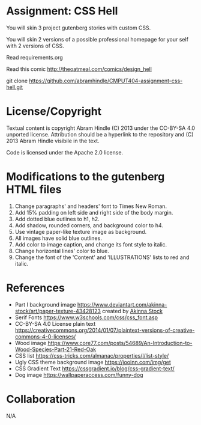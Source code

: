 Assignment: CSS Hell
====================

You will skin 3 project gutenberg stories with custom CSS.

You will skin 2 versions of a possible professional homepage for your
self with 2 versions of CSS.

Read requirements.org

Read this comic http://theoatmeal.com/comics/design_hell

git clone https://github.com/abramhindle/CMPUT404-assignment-css-hell.git

License/Copyright
=================

Textual content is copyright Abram Hindle (C) 2013 under the CC-BY-SA
4.0 unported license. Attribution should be a hyperlink to the
repository and (C) 2013 Abram Hindle visibile in the text.

Code is licensed under the Apache 2.0 license.

Modifications to the gutenberg HTML files
=========================================

1. Change paragraphs' and headers' font to Times New Roman.
2. Add 15% padding on left side and right side of the body margin.
3. Add dotted blue outlines to h1, h2.
4. Add shadow, rounded corners, and background color to h4.
5. Use vintage paper-like texture image as background.
6. All images have solid blue outlines.
7. Add color to image caption, and change its font style to italic.
8. Change horizontal lines' color to blue.
9. Change the font of the 'Content' and 'ILLUSTRATIONS' lists to red and italic.

References
================

* Part I background image https://www.deviantart.com/akinna-stock/art/paper-texture-43428123 created by [Akinna Stock](https://www.deviantart.com/akinna-stock)
* Serif Fonts https://www.w3schools.com/css/css_font.asp
* CC-BY-SA 4.0 License plain text https://creativecommons.org/2014/01/07/plaintext-versions-of-creative-commons-4-0-licenses/
* Wood image https://www.core77.com/posts/54689/An-Introduction-to-Wood-Species-Part-21-Red-Oak
* CSS list https://css-tricks.com/almanac/properties/l/list-style/
* Ugly CSS theme background image https://jooinn.com/img/get
* CSS Gradient Text https://cssgradient.io/blog/css-gradient-text/
* Dog image https://wallpaperaccess.com/funny-dog

Collaboration
==============

N/A
